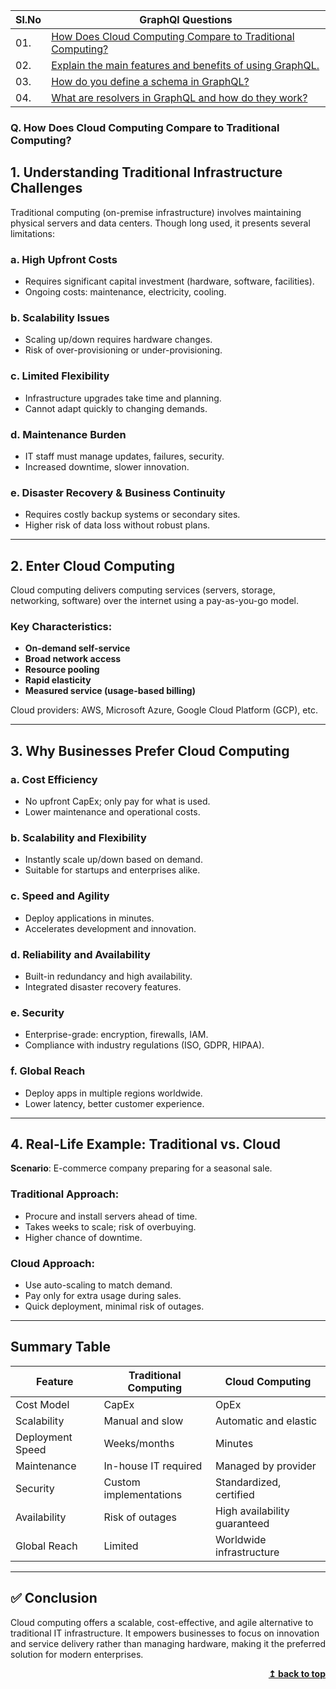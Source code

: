 | Sl.No|  GraphQl Questions|
|------|------------------|
| 01. | [How Does Cloud Computing Compare to Traditional Computing?](#q-how-does-cloud-computing-compare-to-traditional-computing)  
| 02. | [Explain the main features and benefits of using GraphQL.](#q-explain-the-main-features-and-benefits-of-using-graphql)  
| 03. | [How do you define a schema in GraphQL?](#q-how-do-you-define-a-schema-in-graphql)  
| 04. | [What are resolvers in GraphQL and how do they work?](#q-what-are-resolvers-in-graphql-and-how-do-they-work)  

### Q. <a name="q-how-does-cloud-computing-compare-to-traditional-computing"></a>How Does Cloud Computing Compare to Traditional Computing?

## 1. Understanding Traditional Infrastructure Challenges

Traditional computing (on-premise infrastructure) involves maintaining physical servers and data centers. Though long used, it presents several limitations:

### a. High Upfront Costs

* Requires significant capital investment (hardware, software, facilities).
* Ongoing costs: maintenance, electricity, cooling.

### b. Scalability Issues

* Scaling up/down requires hardware changes.
* Risk of over-provisioning or under-provisioning.

### c. Limited Flexibility

* Infrastructure upgrades take time and planning.
* Cannot adapt quickly to changing demands.

### d. Maintenance Burden

* IT staff must manage updates, failures, security.
* Increased downtime, slower innovation.

### e. Disaster Recovery & Business Continuity

* Requires costly backup systems or secondary sites.
* Higher risk of data loss without robust plans.

---

## 2. Enter Cloud Computing

Cloud computing delivers computing services (servers, storage, networking, software) over the internet using a pay-as-you-go model.

### Key Characteristics:

* **On-demand self-service**
* **Broad network access**
* **Resource pooling**
* **Rapid elasticity**
* **Measured service (usage-based billing)**

Cloud providers: AWS, Microsoft Azure, Google Cloud Platform (GCP), etc.

---

## 3. Why Businesses Prefer Cloud Computing

### a. Cost Efficiency

* No upfront CapEx; only pay for what is used.
* Lower maintenance and operational costs.

### b. Scalability and Flexibility

* Instantly scale up/down based on demand.
* Suitable for startups and enterprises alike.

### c. Speed and Agility

* Deploy applications in minutes.
* Accelerates development and innovation.

### d. Reliability and Availability

* Built-in redundancy and high availability.
* Integrated disaster recovery features.

### e. Security

* Enterprise-grade: encryption, firewalls, IAM.
* Compliance with industry regulations (ISO, GDPR, HIPAA).

### f. Global Reach

* Deploy apps in multiple regions worldwide.
* Lower latency, better customer experience.

---

## 4. Real-Life Example: Traditional vs. Cloud

**Scenario**: E-commerce company preparing for a seasonal sale.

### Traditional Approach:

* Procure and install servers ahead of time.
* Takes weeks to scale; risk of overbuying.
* Higher chance of downtime.

### Cloud Approach:

* Use auto-scaling to match demand.
* Pay only for extra usage during sales.
* Quick deployment, minimal risk of outages.

---

## Summary Table

| Feature          | Traditional Computing  | Cloud Computing              |
| ---------------- | ---------------------- | ---------------------------- |
| Cost Model       | CapEx                  | OpEx                         |
| Scalability      | Manual and slow        | Automatic and elastic        |
| Deployment Speed | Weeks/months           | Minutes                      |
| Maintenance      | In-house IT required   | Managed by provider          |
| Security         | Custom implementations | Standardized, certified      |
| Availability     | Risk of outages        | High availability guaranteed |
| Global Reach     | Limited                | Worldwide infrastructure     |

---

## ✅ Conclusion

Cloud computing offers a scalable, cost-effective, and agile alternative to traditional IT infrastructure. It empowers businesses to focus on innovation and service delivery rather than managing hardware, making it the preferred solution for modern enterprises.

<div align="right">
    <b><a href="#">↥ back to top</a></b>
</div>
